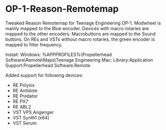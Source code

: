 # OP-1-Reason-Remotemap
Tweaked Reason Remotemap for Teenage Engineering OP-1. Modwheel is mainly mapped to the Blue encoder. Devices with macro rotaries are mapped to the other encoders. Macrobuttons are mapped to the Sound buttons. On REs and VSTs without macro rotaries, the green encoder is mapped to filter frequency.

Install:
Windows: %APPPROFILES%\Propellerhead Software\Remote\Maps\Teenage Engineering
Mac: Library:Application Support:Propellerhead Software:Remote

Added support for following devices:

- RE Polysix
- RE Antidote
- RE Predator
- RE PX7
- RE ABL2
- VST VPS Angenger
- VST Synth1 (x64)
- VST Serum
